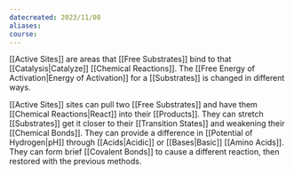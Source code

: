 ```yaml
---
datecreated: 2023/11/08
aliases: 
course:
---
```

[[Active Sites]] are areas that [[Free Substrates]] bind to that [[Catalysis|Catalyze]] [[Chemical Reactions]]. The [[Free Energy of Activation|Energy of Activation]] for a [[Substrates]] is changed in different ways.

[[Active Sites]] sites can pull two [[Free Substrates]] and have them [[Chemical Reactions|React]] into their [[Products]].
They can stretch [[Substrates]] get it closer to their [[Transition States]] and weakening their [[Chemical Bonds]].
They can provide a difference in [[Potential of Hydrogen|pH]] through [[Acids|Acidic]] or [[Bases|Basic]] [[Amino Acids]].
They can form brief [[Covalent Bonds]] to cause a different reaction, then restored with the previous methods.